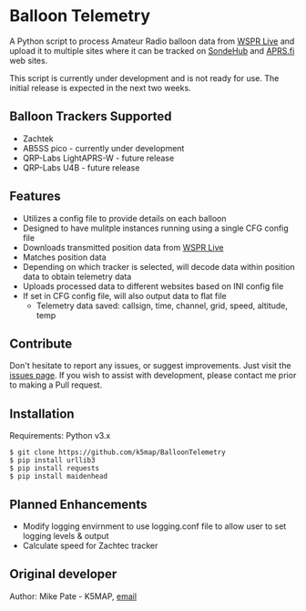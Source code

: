 
# Balloon Telemetry

A Python script to process Amateur Radio balloon data from [WSPR Live](https://wspr.live/)  and upload it to multiple sites where it can be tracked on [SondeHub](https://amateur.sondehub.org/) and [APRS.fi](https://aprs.fi/) web sites.

This script is currently under development and is not ready for use.  The initial release is expected in the next two weeks.

## Balloon Trackers Supported

* Zachtek
* AB5SS pico - currently under development
* QRP-Labs LightAPRS-W - future release
* QRP-Labs U4B - future release

## Features

* Utilizes a config file to provide details on each balloon
* Designed to have mulitple instances running using a single CFG config file
* Downloads transmitted position data from [WSPR Live](https://wspr.live/) 
* Matches position data
* Depending on which tracker is selected, will decode data within position data to obtain telemetry data
* Uploads processed data to different websites based on INI config file
* If set in CFG config file, will also output data to flat file
  - Telemetry data saved:  callsign, time, channel, grid, speed, altitude, temp 

## Contribute

Don't hesitate to report any issues, or suggest improvements. Just visit the [issues page](https://github.com/k5map/BalloonTelemetry/issues).
If you wish to assist with development, please contact me prior to making a Pull request.

## Installation

Requirements: Python v3.x

    $ git clone https://github.com/k5map/BalloonTelemetry 
    $ pip install urllib3
    $ pip install requests
    $ pip install maidenhead

## Planned Enhancements

* Modify logging envirnment to use logging.conf file to allow user to set logging levels & output
* Calculate speed for Zachtec tracker 

## Original developer

Author: Mike Pate - K5MAP, [email](mailto:k5map@arrl.net?subject=[GitHub]BalloonTracker)
